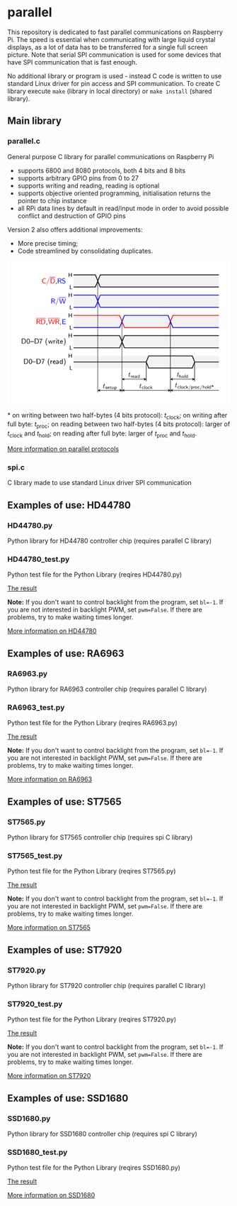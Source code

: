# parallel

This repository is dedicated to fast parallel communications on Raspberry Pi.  The speed is essential when communicating with large liquid crystal displays, as a lot of data has to be transferred for a single full screen picture.  Note that serial SPI communication is used for some devices that have SPI communication that is fast enough.

No additional library or program is used - instead C code is written to use standard Linux driver for pin access and SPI communication.  To create C library execute `make` (library in local directory) or `make install` (shared library).

## Main library

### parallel.c

General purpose C library for parallel communications on Raspberry Pi
   - supports 6800 and 8080 protocols, both 4 bits and 8 bits
   - supports arbitrary GPIO pins from 0 to 27
   - supports writing and reading, reading is optional
   - supports objective oriented programming, initialisation returns the pointer to chip instance
   - all RPi data lines by default in read/input mode in order to avoid possible conflict and destruction of GPIO pins

Version 2 also offers additional improvements:
   - More precise timing;
   - Code streamlined by consolidating duplicates.

![Times](/times.png)

\* on writing between two half-bytes (4 bits protocol): *t*<sub>clock</sub>; on writing after full byte: *t*<sub>proc</sub>; on reading between two half-bytes (4 bits protocol): larger of *t*<sub>clock</sub> and *t*<sub>hold</sub>; on reading after full byte: larger of *t*<sub>proc</sub> and *t*<sub>hold</sub>.

[More information on parallel protocols](http://www.pinteric.com/displays.html#par)

### spi.c

C library made to use standard Linux driver SPI communication

## Examples of use: HD44780

### HD44780.py

Python library for HD44780 controller chip (requires parallel C library)

### HD44780_test.py

Python test file for the Python Library (reqires HD44780.py)

[The result](https://youtu.be/9l0SO73js7g)

**Note:** If you don't want to control backlight from the program, set <code>bl=-1</code>.  If you are not interested in backlight PWM, set <code>pwm=False</code>.  If there are problems, try to make waiting times longer.

[More information on HD44780](http://www.pinteric.com/displays.html#hd)

## Examples of use: RA6963

### RA6963.py

Python library for RA6963 controller chip (requires parallel C library)

### RA6963_test.py

Python test file for the Python Library (reqires RA6963.py)

[The result](https://youtu.be/7CxnJM1tHzU)

**Note:** If you don't want to control backlight from the program, set <code>bl=-1</code>.  If you are not interested in backlight PWM, set <code>pwm=False</code>.  If there are problems, try to make waiting times longer.

[More information on RA6963](http://www.pinteric.com/displays.html#ra)

## Examples of use: ST7565

### ST7565.py

Python library for ST7565 controller chip (requires spi C library)

### ST7565_test.py

Python test file for the Python Library (reqires ST7565.py)

[The result](https://youtu.be/Xsyyyuq_FGM)

**Note:** If you don't want to control backlight from the program, set <code>bl=-1</code>.  If you are not interested in backlight PWM, set <code>pwm=False</code>.  If there are problems, try to make waiting times longer.

[More information on ST7565](http://www.pinteric.com/displays.html#st1)

## Examples of use: ST7920

### ST7920.py

Python library for ST7920 controller chip (requires parallel C library)

### ST7920_test.py

Python test file for the Python Library (reqires ST7920.py)

[The result](https://youtu.be/Wm_1CEYBv30)

**Note:** If you don't want to control backlight from the program, set <code>bl=-1</code>.  If you are not interested in backlight PWM, set <code>pwm=False</code>.  If there are problems, try to make waiting times longer.

[More information on ST7920](http://www.pinteric.com/displays.html#st2)

## Examples of use: SSD1680

### SSD1680.py

Python library for SSD1680 controller chip (requires spi C library)

### SSD1680_test.py

Python test file for the Python Library (reqires SSD1680.py)

[The result](https://youtu.be/Mzw287wxoRg)

[More information on SSD1680](http://www.pinteric.com/displays.html#ssd)
